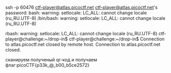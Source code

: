 ssh -p 60476 ctf-player@atlas.picoctf.net
ctf-player@atlas.picoctf.net's password:
bash: warning: setlocale: LC_ALL: cannot change locale (ru_RU.UTF-8)
/bin/bash: warning: setlocale: LC_ALL: cannot change locale (ru_RU.UTF-8)

































rbash: warning: setlocale: LC_ALL: cannot change locale (ru_RU.UTF-8)
ctf-player@challenge:~/drop-in$
ctf-player@challenge:~/drop-in$ Connection to atlas.picoctf.net closed by remote host.
Connection to atlas.picoctf.net closed.

сканируем полученый qr-код и получаем флаг:picoCTF{p33k_@_b00_b5ce2572}

